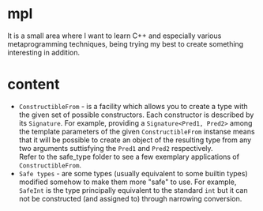 # mpl
It is a small area where I want to learn C++ and especially various metaprogramming techniques,
being trying my best to create something interesting in addition.

# content
* `ConstructibleFrom` - is a facility which allows you to create a type with the given set of possible constructors. Each constructor is described by its `Signature`. For example, providing a `Signature<Pred1, Pred2>` among the template parameters of the given `ConstructibleFrom` instanse means that it will be possible to create an object of the resulting type from any two arguments suttisfying the `Pred1` and `Pred2` respectively.\
Refer to the safe_type folder to see a few exemplary applications of `ConstructibleFrom`.
* `Safe types` - are some types (usually equivalent to some builtin types) modified somehow to make them more "safe" to use. For example, `SafeInt` is the type principally equivalent to the standard `int` but it can not be constructed (and assigned to) through narrowing conversion.
